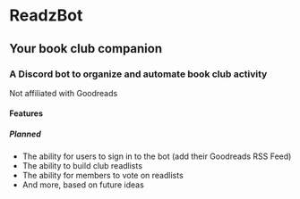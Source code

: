 # ReadzBot

## Your book club companion

### A Discord bot to organize and automate book club activity

Not affiliated with Goodreads

#### Features

##### Planned

- The ability for users to sign in to the bot (add their Goodreads RSS Feed)
- The ability to build club readlists
- The ability for members to vote on readlists
- And more, based on future ideas

